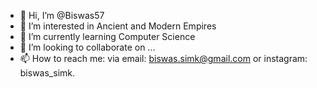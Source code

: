 - 👋 Hi, I’m @Biswas57
- 👀 I’m interested in Ancient and Modern Empires
- 🌱 I’m currently learning Computer Science
- 💞️ I’m looking to collaborate on ...
- 📫 How to reach me: via email: biswas.simk@gmail.com or instagram: biswas_simk.

<!---
Biswas57/Biswas57 is a ✨ special ✨ repository because its `README.md` (this file) appears on your GitHub profile.
You can click the Preview link to take a look at your changes.
--->

